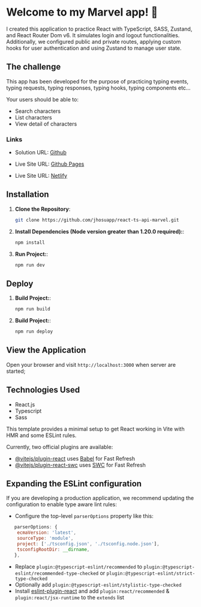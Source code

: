# Welcome to my Marvel app! 👋

I created this application to practice React with TypeScript, SASS, Zustand, and React Router Dom v6. It simulates login and logout functionalities. Additionally, we configured public and private routes, applying custom hooks for user authentication and using Zustand to manage user state.

## The challenge

This app has been developed for the purpose of practicing typing events, typing requests, typing responses, typing hooks, typing components etc...

Your users should be able to:

- Search characters
- List characters
- View detail of characters

### Links

- Solution URL: [Github](https://github.com/jhosuapp/react-ts-api-marvel)

- Live Site URL: [Github Pages](https://jhosuapp.github.io/react-ts-api-marvel)
- Live Site URL: [Netlify](https://comfy-twilight-eb02bb.netlify.app)

## Installation

1. **Clone the Repository**: 
   ```bash
   git clone https://github.com/jhosuapp/react-ts-api-marvel.git

2. **Install Dependencies (Node version greater than 1.20.0 required):**: 
   ```bash
   npm install 

3. **Run Project:**: 
   ```bash
   npm run dev

## Deploy

1. **Build Project:**: 
   ```bash
   npm run build

2. **Build Project:**: 
   ```bash
   npm run deploy

## View the Application

Open your browser and visit  `http://localhost:3000` when server are started;

## Technologies Used

- React.js
- Typescript
- Sass

This template provides a minimal setup to get React working in Vite with HMR and some ESLint rules.

Currently, two official plugins are available:

- [@vitejs/plugin-react](https://github.com/vitejs/vite-plugin-react/blob/main/packages/plugin-react/README.md) uses [Babel](https://babeljs.io/) for Fast Refresh
- [@vitejs/plugin-react-swc](https://github.com/vitejs/vite-plugin-react-swc) uses [SWC](https://swc.rs/) for Fast Refresh

## Expanding the ESLint configuration

If you are developing a production application, we recommend updating the configuration to enable type aware lint rules:

- Configure the top-level `parserOptions` property like this:

```js
   parserOptions: {
    ecmaVersion: 'latest',
    sourceType: 'module',
    project: ['./tsconfig.json', './tsconfig.node.json'],
    tsconfigRootDir: __dirname,
   },
```

- Replace `plugin:@typescript-eslint/recommended` to `plugin:@typescript-eslint/recommended-type-checked` or `plugin:@typescript-eslint/strict-type-checked`
- Optionally add `plugin:@typescript-eslint/stylistic-type-checked`
- Install [eslint-plugin-react](https://github.com/jsx-eslint/eslint-plugin-react) and add `plugin:react/recommended` & `plugin:react/jsx-runtime` to the `extends` list
